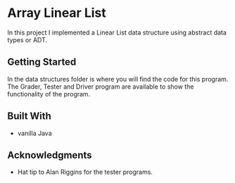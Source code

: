 # Array Linear List

In this project I implemented a Linear List data structure using abstract data types or ADT.

## Getting Started

In the data structures folder is where you will find the code for this program. The Grader, Tester and Driver program are available to 
show the functionality of the program. 

## Built With

* vanilla Java

## Acknowledgments

* Hat tip to Alan Riggins for the tester programs.
